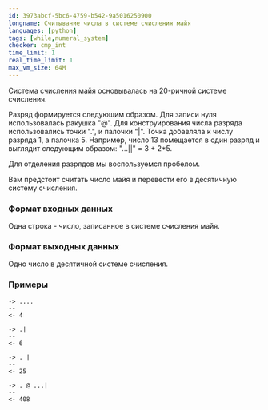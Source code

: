 ```yaml
---
id: 3973abcf-5bc6-4759-b542-9a5016250900
longname: Считывание числа в системе счисления майя
languages: [python]
tags: [while,numeral_system]
checker: cmp_int
time_limit: 1
real_time_limit: 1
max_vm_size: 64M
---
```



Система счисления майя основывалась на 20-ричной системе счисления.

Разряд формируется следующим образом.
Для записи нуля использовалась ракушка "@".
Для конструирования числа разряда использовались точки ".", и палочки "|".
Точка добавляла к числу разряда 1, а палочка 5.
Например, число 13 помещается в один разряд и выглядит следующим образом: "...||" = 3 \+ 2\*5.

Для отделения разрядов мы воспользуемся пробелом.

Вам предстоит считать число майя и перевести его в десятичную систему счисления.


### Формат входных данных

Одна строка - число, записанное в системе счисления майя.

### Формат выходных данных

Одно число в десятичной системе счисления.

### Примеры

```
-> ....
--
<- 4
```

```
-> .|
--
<- 6
```

```
-> . |
--
<- 25
```

```
-> . @ ...|
--
<- 408
```
